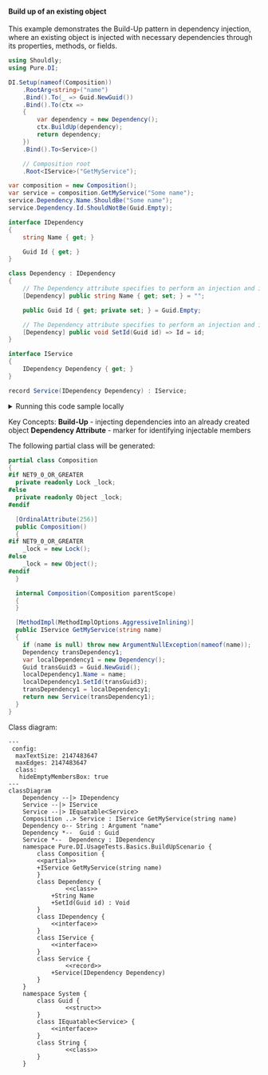 #### Build up of an existing object

This example demonstrates the Build-Up pattern in dependency injection, where an existing object is injected with necessary dependencies through its properties, methods, or fields.


```c#
using Shouldly;
using Pure.DI;

DI.Setup(nameof(Composition))
    .RootArg<string>("name")
    .Bind().To(_ => Guid.NewGuid())
    .Bind().To(ctx =>
    {
        var dependency = new Dependency();
        ctx.BuildUp(dependency);
        return dependency;
    })
    .Bind().To<Service>()

    // Composition root
    .Root<IService>("GetMyService");

var composition = new Composition();
var service = composition.GetMyService("Some name");
service.Dependency.Name.ShouldBe("Some name");
service.Dependency.Id.ShouldNotBe(Guid.Empty);

interface IDependency
{
    string Name { get; }

    Guid Id { get; }
}

class Dependency : IDependency
{
    // The Dependency attribute specifies to perform an injection and its order
    [Dependency] public string Name { get; set; } = "";

    public Guid Id { get; private set; } = Guid.Empty;

    // The Dependency attribute specifies to perform an injection and its order
    [Dependency] public void SetId(Guid id) => Id = id;
}

interface IService
{
    IDependency Dependency { get; }
}

record Service(IDependency Dependency) : IService;
```

<details>
<summary>Running this code sample locally</summary>

- Make sure you have the [.NET SDK 9.0](https://dotnet.microsoft.com/en-us/download/dotnet/9.0) or later is installed
```bash
dotnet --list-sdk
```
- Create a net9.0 (or later) console application
```bash
dotnet new console -n Sample
```
- Add references to NuGet packages
  - [Pure.DI](https://www.nuget.org/packages/Pure.DI)
  - [Shouldly](https://www.nuget.org/packages/Shouldly)
```bash
dotnet add package Pure.DI
dotnet add package Shouldly
```
- Copy the example code into the _Program.cs_ file

You are ready to run the example 🚀
```bash
dotnet run
```

</details>

Key Concepts:
**Build-Up** - injecting dependencies into an already created object
**Dependency Attribute** - marker for identifying injectable members

The following partial class will be generated:

```c#
partial class Composition
{
#if NET9_0_OR_GREATER
  private readonly Lock _lock;
#else
  private readonly Object _lock;
#endif

  [OrdinalAttribute(256)]
  public Composition()
  {
#if NET9_0_OR_GREATER
    _lock = new Lock();
#else
    _lock = new Object();
#endif
  }

  internal Composition(Composition parentScope)
  {
  }

  [MethodImpl(MethodImplOptions.AggressiveInlining)]
  public IService GetMyService(string name)
  {
    if (name is null) throw new ArgumentNullException(nameof(name));
    Dependency transDependency1;
    var localDependency1 = new Dependency();
    Guid transGuid3 = Guid.NewGuid();
    localDependency1.Name = name;
    localDependency1.SetId(transGuid3);
    transDependency1 = localDependency1;
    return new Service(transDependency1);
  }
}
```

Class diagram:

```mermaid
---
 config:
  maxTextSize: 2147483647
  maxEdges: 2147483647
  class:
   hideEmptyMembersBox: true
---
classDiagram
	Dependency --|> IDependency
	Service --|> IService
	Service --|> IEquatableᐸServiceᐳ
	Composition ..> Service : IService GetMyService(string name)
	Dependency o-- String : Argument "name"
	Dependency *--  Guid : Guid
	Service *--  Dependency : IDependency
	namespace Pure.DI.UsageTests.Basics.BuildUpScenario {
		class Composition {
		<<partial>>
		+IService GetMyService(string name)
		}
		class Dependency {
				<<class>>
			+String Name
			+SetId(Guid id) : Void
		}
		class IDependency {
			<<interface>>
		}
		class IService {
			<<interface>>
		}
		class Service {
				<<record>>
			+Service(IDependency Dependency)
		}
	}
	namespace System {
		class Guid {
				<<struct>>
		}
		class IEquatableᐸServiceᐳ {
			<<interface>>
		}
		class String {
				<<class>>
		}
	}
```

